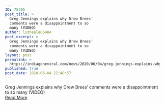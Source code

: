 ```yaml
---
ID: 78705
post_title: >
  Greg Jennings explains why Drew Brees’
  comments were a disappointment to so
  many (VIDEO)
author: luzneale06484
post_excerpt: >
  Greg Jennings explains why Drew Brees’
  comments were a disappointment to so
  many (VIDEO)
layout: post
permalink: >
  https://indiagoneviral.com/news/2020/06/04/greg-jennings-explains-why-drew-brees-comments-were-a-disappointment-to-so-many-video/78705/luzneale06484/
published: true
post_date: 2020-06-04 21:48:57
---
```

Greg Jennings explains why Drew Brees’ comments were a disappointment to so many (VIDEO)<br/><a href="https://www.foxsports.com/watch/first-things-first/video/1746481731890" class="button purchase" rel="nofollow noopener noreferrer" target="_blank">Read More</a>